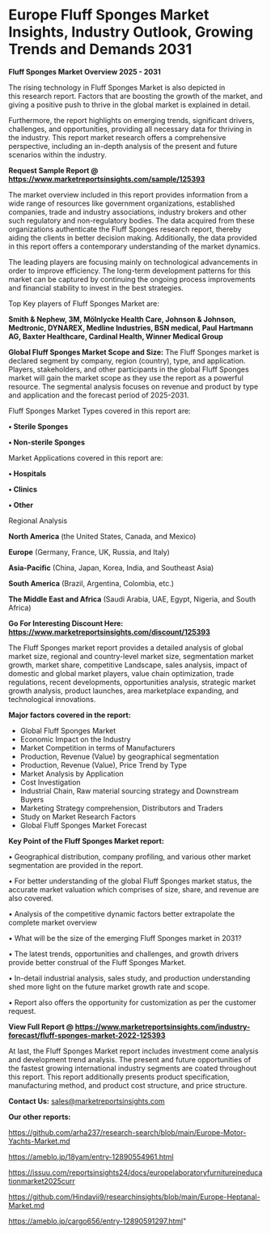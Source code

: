 # Europe Fluff Sponges Market Insights, Industry Outlook, Growing Trends and Demands 2031

<Strong> Fluff Sponges Market Overview 2025 - 2031</strong>

The rising technology in Fluff Sponges Market is also depicted in this research report. Factors that are boosting the growth of the market, and giving a positive push to thrive in the global market is explained in detail.

Furthermore, the report highlights on emerging trends, significant drivers, challenges, and opportunities, providing all necessary data for thriving in the industry. This report market research offers a comprehensive perspective, including an in-depth analysis of the present and future scenarios within the industry.

<strong>Request Sample Report @ <a href=https://www.marketreportsinsights.com/sample/125393>https://www.marketreportsinsights.com/sample/125393</a></strong>

The market overview included in this report provides information from a wide range of resources like government organizations, established companies, trade and industry associations, industry brokers and other such regulatory and non-regulatory bodies. The data acquired from these organizations authenticate the Fluff Sponges research report, thereby aiding the clients in better decision making. Additionally, the data provided in this report offers a contemporary understanding of the market dynamics.

The leading players are focusing mainly on technological advancements in order to improve efficiency. The long-term development patterns for this market can be captured by continuing the ongoing process improvements and financial stability to invest in the best strategies.

Top Key players of Fluff Sponges Market are:

<strong>Smith & Nephew, 3M, Mölnlycke Health Care, Johnson & Johnson, Medtronic, DYNAREX, Medline Industries, BSN medical, Paul Hartmann AG, Baxter Healthcare, Cardinal Health, Winner Medical Group</strong>

<strong><b>Global Fluff Sponges Market Scope and Size:</b></strong>
The Fluff Sponges market is declared segment by company, region (country), type, and application. Players, stakeholders, and other participants in the global Fluff Sponges market will gain the market scope as they use the report as a powerful resource. The segmental analysis focuses on revenue and product by type and application and the forecast period of 2025-2031.

Fluff Sponges Market Types covered in this report are:

<strong>• Sterile Sponges

• Non-sterile Sponges</strong>

Market Applications covered in this report are:

<strong>• Hospitals

• Clinics

• Other</strong> 

Regional Analysis

<strong>North America</strong> (the United States, Canada, and Mexico)

<strong>Europe</strong> (Germany, France, UK, Russia, and Italy)

<strong>Asia-Pacific</strong> (China, Japan, Korea, India, and Southeast Asia)

<strong>South America</strong> (Brazil, Argentina, Colombia, etc.)

<strong>The Middle East and Africa</strong> (Saudi Arabia, UAE, Egypt, Nigeria, and South Africa)

<strong>Go For Interesting Discount Here: <a href=https://www.marketreportsinsights.com/discount/125393>https://www.marketreportsinsights.com/discount/125393</a></strong>

The Fluff Sponges market report provides a detailed analysis of global market size, regional and country-level market size, segmentation market growth, market share, competitive Landscape, sales analysis, impact of domestic and global market players, value chain optimization, trade regulations, recent developments, opportunities analysis, strategic market growth analysis, product launches, area marketplace expanding, and technological innovations.

<strong><b>Major factors covered in the report:</b></strong>
<ul>
  <li>Global Fluff Sponges Market </li>
  <li>Economic Impact on the Industry</li>
  <li>Market Competition in terms of Manufacturers</li>
  <li>Production, Revenue (Value) by geographical segmentation</li>
  <li>Production, Revenue (Value), Price Trend by Type</li>
  <li>Market Analysis by Application</li>
  <li>Cost Investigation</li>
  <li>Industrial Chain, Raw material sourcing strategy and Downstream Buyers</li>
  <li>Marketing Strategy comprehension, Distributors and Traders</li>
  <li>Study on Market Research Factors</li>
  <li>Global Fluff Sponges Market Forecast</li>
</ul>

<strong><b>Key Point of the Fluff Sponges Market report:</b></strong>

• Geographical distribution, company profiling, and various other market segmentation are provided in the report.

• For better understanding of the global Fluff Sponges market status, the accurate market valuation which comprises of size, share, and revenue are also covered.

• Analysis of the competitive dynamic factors better extrapolate the complete market overview

• What will be the size of the emerging Fluff Sponges market in 2031?

• The latest trends, opportunities and challenges, and growth drivers provide better construal of the Fluff Sponges Market.

• In-detail industrial analysis, sales study, and production understanding shed more light on the future market growth rate and scope.

• Report also offers the opportunity for customization as per the customer request.

<strong><b>View Full Report @ <a href=https://www.marketreportsinsights.com/industry-forecast/fluff-sponges-market-2022-125393>https://www.marketreportsinsights.com/industry-forecast/fluff-sponges-market-2022-125393</a></b></strong>


At last, the Fluff Sponges Market report includes investment come analysis and development trend analysis. The present and future opportunities of the fastest growing international industry segments are coated throughout this report. This report additionally presents product specification, manufacturing method, and product cost structure, and price structure.

<strong>Contact Us:</strong>
sales@marketreportsinsights.com

<strong>Our other reports:</strong>

<a href=https://github.com/arha237/research-search/blob/main/Europe-Motor-Yachts-Market.md>https://github.com/arha237/research-search/blob/main/Europe-Motor-Yachts-Market.md</a>

<a href=https://ameblo.jp/18yam/entry-12890554961.html>https://ameblo.jp/18yam/entry-12890554961.html</a>

<a href=https://issuu.com/reportsinsights24/docs/europelaboratoryfurnitureineducationmarket2025curr>https://issuu.com/reportsinsights24/docs/europelaboratoryfurnitureineducationmarket2025curr</a>

<a href=https://github.com/Hindavii9/researchinsights/blob/main/Europe-Heptanal-Market.md>https://github.com/Hindavii9/researchinsights/blob/main/Europe-Heptanal-Market.md</a>

<a href=https://ameblo.jp/cargo656/entry-12890591297.html>https://ameblo.jp/cargo656/entry-12890591297.html</a>"
